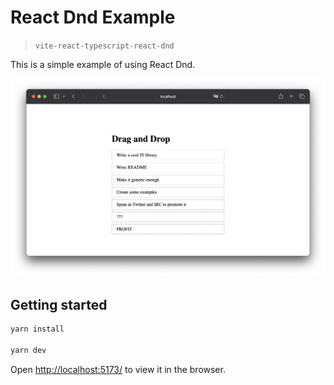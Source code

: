 # React Dnd Example
> `vite-react-typescript-react-dnd`

This is a simple example of using React Dnd.

![React Dnd Example](./public/react-dnd-example.png)

## Getting started
```bash
yarn install

yarn dev
```

Open [http://localhost:5173/](http://localhost:5173/) to view it in the browser.

